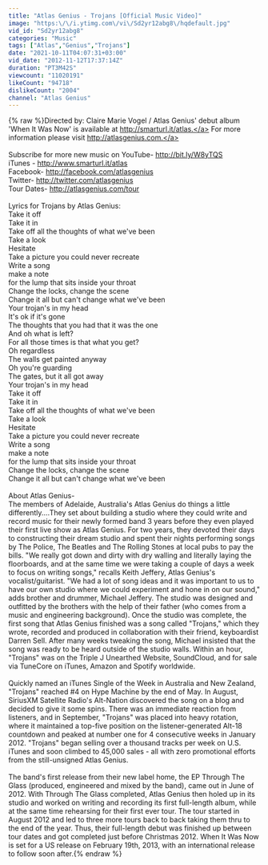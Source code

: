 ```yaml
---
title: "Atlas Genius - Trojans [Official Music Video]"
image: "https:\/\/i.ytimg.com\/vi\/Sd2yr12abg8\/hqdefault.jpg"
vid_id: "Sd2yr12abg8"
categories: "Music"
tags: ["Atlas","Genius","Trojans"]
date: "2021-10-11T04:07:31+03:00"
vid_date: "2012-11-12T17:37:14Z"
duration: "PT3M42S"
viewcount: "11020191"
likeCount: "94718"
dislikeCount: "2004"
channel: "Atlas Genius"
---
```

{% raw %}Directed by: Claire Marie Vogel / Atlas Genius' debut album 'When It Was Now' is available at <a rel="nofollow" target="blank" href="http://smarturl.it/atlas.">http://smarturl.it/atlas.</a> For more information please visit <a rel="nofollow" target="blank" href="http://atlasgenius.com.">http://atlasgenius.com.</a><br /><br />Subscribe for more new music on YouTube- <a rel="nofollow" target="blank" href="http://bit.ly/W8yTQS">http://bit.ly/W8yTQS</a><br />iTunes - <a rel="nofollow" target="blank" href="http://www.smarturl.it/atlas">http://www.smarturl.it/atlas</a><br />Facebook- <a rel="nofollow" target="blank" href="http://facebook.com/atlasgenius">http://facebook.com/atlasgenius</a><br />Twitter- <a rel="nofollow" target="blank" href="http://twitter.com/atlasgenius">http://twitter.com/atlasgenius</a><br />Tour Dates- <a rel="nofollow" target="blank" href="http://atlasgenius.com/tour">http://atlasgenius.com/tour</a><br /><br />Lyrics for Trojans by Atlas Genius:<br />Take it off<br />Take it in<br />Take off all the thoughts of what we've been<br />Take a look<br />Hesitate<br />Take a picture you could never recreate<br />Write a song<br />make a note<br />for the lump that sits inside your throat<br />Change the locks, change the scene<br />Change it all but can't change what we've been<br />Your trojan's in my head<br />It's ok if it's gone<br />The thoughts that you had that it was the one<br />And oh what is left?<br />For all those times is that what you get?<br />Oh regardless<br />The walls get painted anyway<br />Oh you're guarding<br />The gates, but it all got away<br />Your trojan's in my head<br />Take it off<br />Take it in<br />Take off all the thoughts of what we've been<br />Take a look<br />Hesitate<br />Take a picture you could never recreate<br />Write a song<br />make a note<br />for the lump that sits inside your throat<br />Change the locks, change the scene<br />Change it all but can't change what we've been<br /><br />About Atlas Genius-<br />The members of Adelaide, Australia's Atlas Genius do things a little differently....They set about building a studio where they could write and record music for their newly formed band 3 years before they even played their first live show as Atlas Genius. For two years, they devoted their days to constructing their dream studio and spent their nights performing songs by The Police, The Beatles and The Rolling Stones at local pubs to pay the bills. &quot;We really got down and dirty with dry walling and literally laying the floorboards, and at the same time we were taking a couple of days a week to focus on writing songs,&quot; recalls Keith Jeffery, Atlas Genius's vocalist/guitarist. &quot;We had a lot of song ideas and it was important to us to have our own studio where we could experiment and hone in on our sound,&quot; adds brother and drummer, Michael Jeffery. The studio was designed and outfitted by the brothers with the help of their father (who comes from a music and engineering background). Once the studio was complete, the first song that Atlas Genius finished was a song called &quot;Trojans,&quot; which they wrote, recorded and produced in collaboration with their friend, keyboardist Darren Sell. After many weeks tweaking the song, Michael insisted that the song was ready to be heard outside of the studio walls. Within an hour, &quot;Trojans&quot; was on the Triple J Unearthed Website, SoundCloud, and for sale via TuneCore on iTunes, Amazon and Spotify worldwide.<br /><br />Quickly named an iTunes Single of the Week in Australia and New Zealand, &quot;Trojans&quot; reached #4 on Hype Machine by the end of May. In August, SiriusXM Satellite Radio's Alt-Nation discovered the song on a blog and decided to give it some spins. There was an immediate reaction from listeners, and in September, &quot;Trojans&quot; was placed into heavy rotation, where it maintained a top-five position on the listener-generated Alt-18 countdown and peaked at number one for 4 consecutive weeks in January 2012. &quot;Trojans&quot; began selling over a thousand tracks per week on U.S. iTunes and soon climbed to 45,000 sales - all with zero promotional efforts from the still-unsigned Atlas Genius.<br /><br />The band's first release from their new label home, the EP Through The Glass (produced, engineered and mixed by the band), came out in June of 2012. With Through The Glass completed, Atlas Genius then holed up in its studio and worked on writing and recording its first full-length album, while at the same time rehearsing for their first ever tour. The tour started in August 2012 and led to three more tours back to back taking them thru to the end of the year. Thus, their full-length debut was finished up between tour dates and got completed just before Christmas 2012. When It Was Now is set for a US release on February 19th, 2013, with an international release to follow soon after.{% endraw %}
